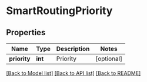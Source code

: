 # SmartRoutingPriority

## Properties
Name | Type | Description | Notes
------------ | ------------- | ------------- | -------------
**priority** | **int** | Priority | [optional] 

[[Back to Model list]](../README.md#documentation-for-models) [[Back to API list]](../README.md#documentation-for-api-endpoints) [[Back to README]](../README.md)


